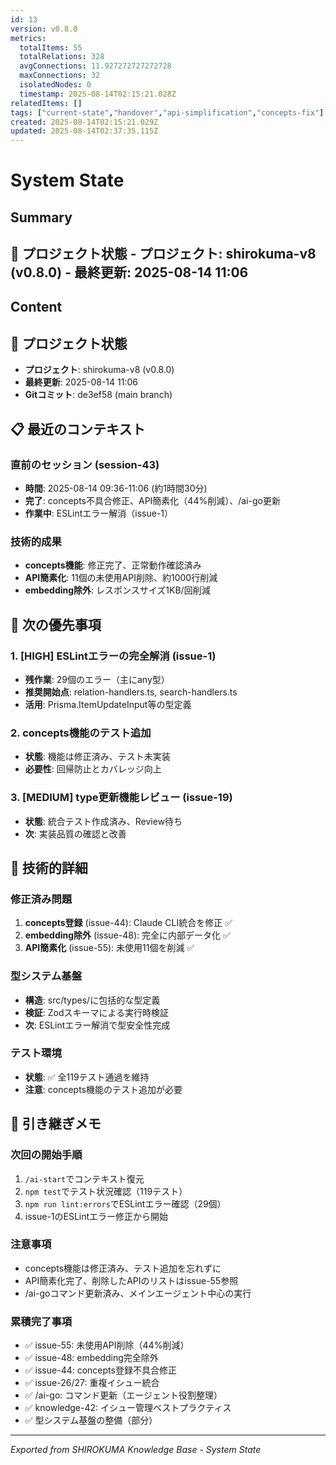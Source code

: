 ```yaml
---
id: 13
version: v0.8.0
metrics:
  totalItems: 55
  totalRelations: 328
  avgConnections: 11.927272727272728
  maxConnections: 32
  isolatedNodes: 0
  timestamp: 2025-08-14T02:15:21.028Z
relatedItems: []
tags: ["current-state","handover","api-simplification","concepts-fix"]
created: 2025-08-14T02:15:21.029Z
updated: 2025-08-14T02:37:35.115Z
---
```


# System State

## Summary

## 📍 プロジェクト状態 - **プロジェクト**: shirokuma-v8 (v0.8.0) - **最終更新**: 2025-08-14 11:06

## Content

## 📍 プロジェクト状態
- **プロジェクト**: shirokuma-v8 (v0.8.0)
- **最終更新**: 2025-08-14 11:06
- **Gitコミット**: de3ef58 (main branch)

## 📋 最近のコンテキスト

### 直前のセッション (session-43)
- **時間**: 2025-08-14 09:36-11:06 (約1時間30分)
- **完了**: concepts不具合修正、API簡素化（44%削減）、/ai-go更新
- **作業中**: ESLintエラー解消（issue-1）

### 技術的成果
- **concepts機能**: 修正完了、正常動作確認済み
- **API簡素化**: 11個の未使用API削除、約1000行削減
- **embedding除外**: レスポンスサイズ1KB/回削減

## 🎯 次の優先事項

### 1. [HIGH] ESLintエラーの完全解消 (issue-1)
- **残作業**: 29個のエラー（主にany型）
- **推奨開始点**: relation-handlers.ts, search-handlers.ts
- **活用**: Prisma.ItemUpdateInput等の型定義

### 2. concepts機能のテスト追加
- **状態**: 機能は修正済み、テスト未実装
- **必要性**: 回帰防止とカバレッジ向上

### 3. [MEDIUM] type更新機能レビュー (issue-19)
- **状態**: 統合テスト作成済み、Review待ち
- **次**: 実装品質の確認と改善

## 🔧 技術的詳細

### 修正済み問題
1. **concepts登録** (issue-44): Claude CLI統合を修正 ✅
2. **embedding除外** (issue-48): 完全に内部データ化 ✅
3. **API簡素化** (issue-55): 未使用11個を削減 ✅

### 型システム基盤
- **構造**: src/types/に包括的な型定義
- **検証**: Zodスキーマによる実行時検証
- **次**: ESLintエラー解消で型安全性完成

### テスト環境
- **状態**: ✅ 全119テスト通過を維持
- **注意**: concepts機能のテスト追加が必要

## 📝 引き継ぎメモ

### 次回の開始手順
1. `/ai-start`でコンテキスト復元
2. `npm test`でテスト状況確認（119テスト）
3. `npm run lint:errors`でESLintエラー確認（29個）
4. issue-1のESLintエラー修正から開始

### 注意事項
- concepts機能は修正済み、テスト追加を忘れずに
- API簡素化完了、削除したAPIのリストはissue-55参照
- /ai-goコマンド更新済み、メインエージェント中心の実行

### 累積完了事項
- ✅ issue-55: 未使用API削除（44%削減）
- ✅ issue-48: embedding完全除外
- ✅ issue-44: concepts登録不具合修正
- ✅ issue-26/27: 重複イシュー統合
- ✅ /ai-go: コマンド更新（エージェント役割整理）
- ✅ knowledge-42: イシュー管理ベストプラクティス
- ✅ 型システム基盤の整備（部分）

---
*Exported from SHIROKUMA Knowledge Base - System State*
